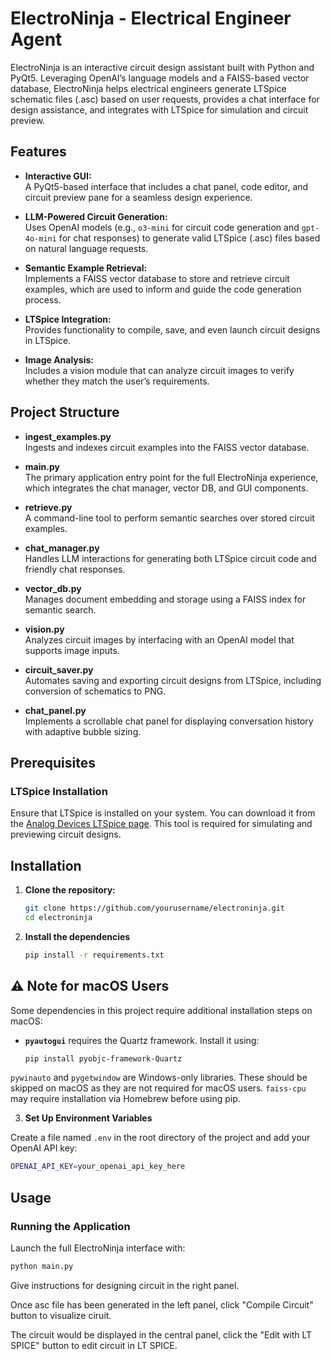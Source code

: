 # ElectroNinja - Electrical Engineer Agent

ElectroNinja is an interactive circuit design assistant built with Python and PyQt5. Leveraging OpenAI’s language models and a FAISS-based vector database, ElectroNinja helps electrical engineers generate LTSpice schematic files (.asc) based on user requests, provides a chat interface for design assistance, and integrates with LTSpice for simulation and circuit preview.

## Features

- **Interactive GUI:**  
  A PyQt5-based interface that includes a chat panel, code editor, and circuit preview pane for a seamless design experience.
  
- **LLM-Powered Circuit Generation:**  
  Uses OpenAI models (e.g., `o3-mini` for circuit code generation and `gpt-4o-mini` for chat responses) to generate valid LTSpice (.asc) files based on natural language requests.

- **Semantic Example Retrieval:**  
  Implements a FAISS vector database to store and retrieve circuit examples, which are used to inform and guide the code generation process.

- **LTSpice Integration:**  
  Provides functionality to compile, save, and even launch circuit designs in LTSpice.

- **Image Analysis:**  
  Includes a vision module that can analyze circuit images to verify whether they match the user’s requirements.

## Project Structure

- **ingest_examples.py**  
  Ingests and indexes circuit examples into the FAISS vector database.

- **main.py**  
  The primary application entry point for the full ElectroNinja experience, which integrates the chat manager, vector DB, and GUI components.

- **retrieve.py**  
  A command-line tool to perform semantic searches over stored circuit examples.

- **chat_manager.py**  
  Handles LLM interactions for generating both LTSpice circuit code and friendly chat responses.

- **vector_db.py**  
  Manages document embedding and storage using a FAISS index for semantic search.

- **vision.py**  
  Analyzes circuit images by interfacing with an OpenAI model that supports image inputs.

- **circuit_saver.py**  
  Automates saving and exporting circuit designs from LTSpice, including conversion of schematics to PNG.

- **chat_panel.py**  
  Implements a scrollable chat panel for displaying conversation history with adaptive bubble sizing.

## Prerequisites

### LTSpice Installation

Ensure that LTSpice is installed on your system. You can download it from the [Analog Devices LTSpice page](https://www.analog.com/en/design-center/design-tools-and-calculators/ltspice-simulator.html). This tool is required for simulating and previewing circuit designs.

## Installation

1. **Clone the repository:**

   ```bash
   git clone https://github.com/yourusername/electroninja.git
   cd electroninja

2. **Install the dependencies**
 
   ```bash
   pip install -r requirements.txt
## ⚠️ Note for macOS Users

Some dependencies in this project require additional installation steps on macOS:

- **`pyautogui`** requires the Quartz framework. Install it using:
  ```sh
  pip install pyobjc-framework-Quartz
`pywinauto` and `pygetwindow` are Windows-only libraries. These should be skipped on macOS as they are not required for macOS users.
`faiss-cpu` may require installation via Homebrew before using pip.


3. **Set Up Environment Variables**

  Create a file named `.env` in the root directory of the project and add your OpenAI API key:

  ```bash
  OPENAI_API_KEY=your_openai_api_key_here
  ```
  
## Usage

### Running the Application

Launch the full ElectroNinja interface with:

```bash
python main.py
```
Give instructions for designing circuit in the right panel.

Once asc file has been generated in the left panel, click "Compile Circuit" button to visualize ciruit.

The circuit would be displayed in the central panel, click the "Edit with LT SPICE" button to edit circuit in LT SPICE.







